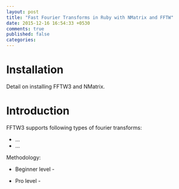 ```yaml
---
layout: post
title: "Fast Fourier Transforms in Ruby with NMatrix and FFTW"
date: 2015-12-16 16:54:33 +0530
comments: true
published: false
categories: 
---
```


# Installation

Detail on installing FFTW3 and NMatrix.

# Introduction

FFTW3 supports following types of fourier transforms:
* ...
* ...

Methodology:

* Beginner level -

* Pro level -

